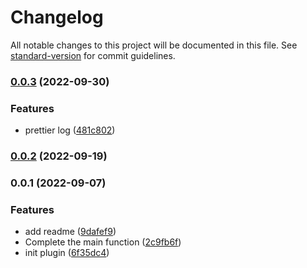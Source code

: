 # Changelog

All notable changes to this project will be documented in this file. See [standard-version](https://github.com/conventional-changelog/standard-version) for commit guidelines.

### [0.0.3](https://github.com/AFine970/vite-plugin-qrcode-terminal/compare/v0.0.2...v0.0.3) (2022-09-30)


### Features

* prettier log ([481c802](https://github.com/AFine970/vite-plugin-qrcode-terminal/commit/481c8029e0a2925f8a43a820f8f0d856f8c24559))

### [0.0.2](https://github.com/AFine970/vite-plugin-qrcode-terminal/compare/v0.0.1...v0.0.2) (2022-09-19)

### 0.0.1 (2022-09-07)


### Features

* add readme ([9dafef9](https://github.com/AFine970/vite-plugin-qrcode-terminal/commit/9dafef969a624ec09bc33c6d9019a6138100c4ca))
* Complete the main function ([2c9fb6f](https://github.com/AFine970/vite-plugin-qrcode-terminal/commit/2c9fb6ffb9b2457dd0b6313f0db523f402238dbe))
* init plugin ([6f35dc4](https://github.com/AFine970/vite-plugin-qrcode-terminal/commit/6f35dc498b926e6db2ee79ca120661c77bd55097))
